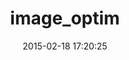 ---
layout: post
title:  "image_optim"
repo:   "toy/image_optim"
date:   2015-02-18 17:20:25
gemurl: http://github.com/toy/image_optim
---